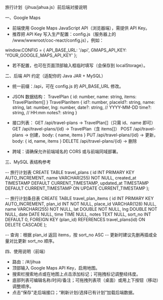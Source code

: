 旅行计划（jihua/jahua.js）前后端对接说明

一、Google Maps
- 前端使用 Google Maps JavaScript API（浏览器端），需提供 API Key。
- 推荐把 API Key 写入生产配置：config.js（服务器上的 /www/wwwroot/coc-react/config.js），例如：

window.CONFIG = {
  API_BASE_URL: '/api',
  GMAPS_API_KEY: 'YOUR_GOOGLE_MAPS_API_KEY'
};

- 若不配置，也可在页面顶部输入框临时填写（会保存到 localStorage）。

二、后端 API 约定（适配你的 Java JAR + MySQL）
- 统一前缀：/api，可在 config.js 的 API_BASE_URL 修改。
- JSON 数据结构：
  TravelPlan {
    id: number,
    name: string,
    items: TravelPlanItem[]
  }
  TravelPlanItem {
    id?: number,
    placeId?: string,
    name: string,
    lat: number,
    lng: number,
    date?: string,  // YYYY-MM-DD
    time?: string,  // HH:mm
    notes?: string
  }

- 接口列表：
  GET    /api/travel-plans                -> TravelPlan[]（只需 id、name 即可）
  GET    /api/travel-plans/{id}           -> TravelPlan（含 items[]）
  POST   /api/travel-plans                -> 创建，body: { name, items }
  PUT    /api/travel-plans/{id}           -> 更新，body: { id, name, items }
  DELETE /api/travel-plans/{id}           -> 删除

- 跨域：请确保允许前端域名的 CORS 或与前端同域部署。

三、MySQL 表结构参考

-- 旅行计划表
CREATE TABLE travel_plans (
  id INT PRIMARY KEY AUTO_INCREMENT,
  name VARCHAR(255) NOT NULL,
  created_at TIMESTAMP DEFAULT CURRENT_TIMESTAMP,
  updated_at TIMESTAMP DEFAULT CURRENT_TIMESTAMP ON UPDATE CURRENT_TIMESTAMP
);

-- 旅行计划条目表
CREATE TABLE travel_plan_items (
  id INT PRIMARY KEY AUTO_INCREMENT,
  plan_id INT NOT NULL,
  place_id VARCHAR(128) NULL,
  name VARCHAR(255) NOT NULL,
  lat DOUBLE NOT NULL,
  lng DOUBLE NOT NULL,
  date DATE NULL,
  time TIME NULL,
  notes TEXT NULL,
  sort_no INT DEFAULT 0,
  FOREIGN KEY (plan_id) REFERENCES travel_plans(id) ON DELETE CASCADE
);

-- 查询：根据 plan_id 返回 items，按 sort_no ASC
-- 更新时建议先删再插或全量对比更新 sort_no 顺序。

四、使用说明（前端）
- 路由：/#/jihua
- 顶部输入 Google Maps API Key，启用地图。
- 搜索栏搜索地点或在地图上点击添加标记；可拖拽标记调整经纬度。
- 底部列表可编辑名称/时间/备注；可拖拽列表项（桌面）或用上下按钮（移动）调整顺序。
- 点击“保存”走后端接口；“刷新计划/选择已有计划”加载后端数据。
